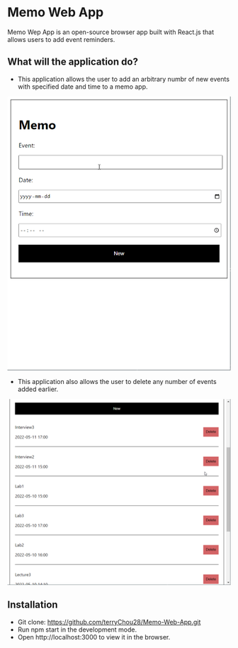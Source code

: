 # Memo Web App
Memo Wep App is an open-source browser app built with React.js that allows users to add event reminders.

## What will the application do?
- This application allows the user to add an arbitrary numbr of new events with specified date and time to a memo app.

![add](memo.gif)

- This application also allows the user to delete any number of events added earlier.

![delete](memo2.gif)

## Installation
- Git clone: https://github.com/terryChou28/Memo-Web-App.git
- Run npm start in the development mode.
- Open http://localhost:3000 to view it in the browser.